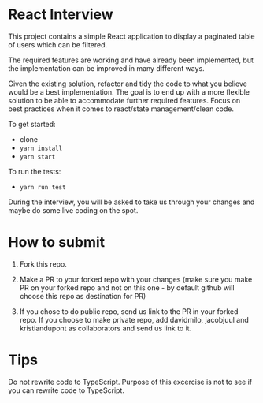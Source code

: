 # React Interview

This project contains a simple React application to display a paginated table of users which can be filtered.

The required features are working and have already been implemented, but the implementation can be improved in many different ways.

Given the existing solution, refactor and tidy the code to what you believe would be a best implementation. The goal is to end up with a more flexible solution to be able to accommodate further required features. Focus on best practices when it comes to react/state management/clean code.

To get started:
- clone
- `yarn install`
- `yarn start`

To run the tests:
- `yarn run test`

During the interview, you will be asked to take us through your changes and maybe do some live coding on the spot.

# How to submit

1. Fork this repo.

2. Make a PR to your forked repo with your changes (make sure you make PR on your forked repo and not on this one - by default github will choose this repo as destination for PR)

3. If you chose to do public repo, send us link to the PR in your forked repo. If you choose to make private repo, add davidmilo, jacobjuul and kristiandupont as collaborators and send us link to it.

# Tips

Do not rewrite code to TypeScript. Purpose of this excercise is not to see if you can rewrite code to TypeScript.

